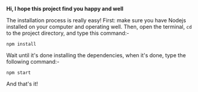 **Hi, I hope this project find you happy and well**

The installation process is really easy!
First: make sure you have Nodejs installed on your computer and operating well. 
Then, open the terminal, `cd` to the project directory, and type this command:-

    npm install

Wait until it's done installing the dependencies, when it's done, type the following command:-

    npm start
And that's it!